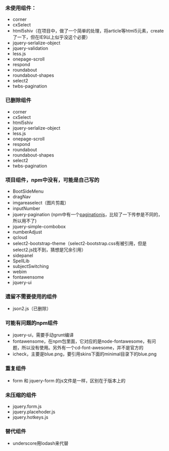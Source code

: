 ### 未使用组件：

- corner
- cxSelect
- html5shiv（在项目中，做了一个简单的处理，将article等html5元素，create了一下，但在IE9以上似乎没这个必要）
- jquery-serlalize-object
- jquery-validation
- less.js
- onepage-scroll
- respond
- roundabout
- roundabout-shapes
- select2
- twbs-pagination


### 已删除组件

- corner
- cxSelect
- html5shiv
- jquery-serlalize-object
- less.js
- onepage-scroll
- respond
- roundabout
- roundabout-shapes
- select2
- twbs-pagination


### 项目组件，npm中没有，可能是自己写的

- BootSideMenu
- dragNav
- imgareaselect（图片剪裁）
- inputNumber
- jquery-pagination (npm中有一个[paginationjs](https://www.npmjs.com/package/paginationjs)，比较了一下传参是不同的，所以用不了)
- jquery-simple-combobox
- numberAdjust
- qcloud
- select2-bootstrap-theme（select2-bootstrap.css有被引用，但是select2.js找不到，猜想是冗余引用）
- sidepanel
- SpellLib
- subjectSwitching
- webim
- fontawensome
- jquery-ui


### 遗留不需要使用的组件

- json2.js（已删除）

### 可能有问题的npm组件

- jquery-ui，需要手动grunt编译
- fontawensome，在npm包里面，它对应的是node-fontawesome，有问题，所以没有使用。另外有一个cd-font-awesome，并不是官方的
- icheck，主要是blue.png，要引用skins下面的minimal目录下的blue.png

### 重复组件

- form 和 jquery-form 的js文件是一样，区别在于版本上的

### 未压缩的组件

- jquery.form.js
- jquery.placehoder.js
- jquery.hotkeys.js

### 替代组件

- underscore用lodash来代替